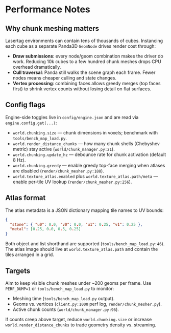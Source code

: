 # Performance Notes

## Why chunk meshing matters

Lasertag environments can contain tens of thousands of cubes. Instancing each cube as a separate Panda3D `GeomNode` drives render cost through:

- **Draw submissions**: every node/geom combination makes the driver do work. Reducing 10k cubes to a few hundred chunk meshes drops CPU overhead dramatically.
- **Cull traversal**: Panda still walks the scene graph each frame. Fewer nodes means cheaper culling and state changes.
- **Vertex processing**: combining faces allows greedy merges (top faces first) to shrink vertex counts without losing detail on flat surfaces.

## Config flags

Engine-side toggles live in `config/engine.json` and are read via `engine.config.get(...)`:

- `world.chunking.size` — chunk dimensions in voxels; benchmark with `tools/bench_map_load.py`.
- `world.render_distance_chunks` — how many chunk shells (Chebyshev metric) stay active (`world/chunk_manager.py:21`).
- `world.chunking.update_hz` — debounce rate for chunk activation (default 8 Hz).
- `world.chunking.greedy` — enable greedy top-face merging when atlases are disabled (`render/chunk_mesher.py:188`).
- `world.texture_atlas.enabled` plus `world.texture_atlas.path/meta` — enable per-tile UV lookup (`render/chunk_mesher.py:256`).

## Atlas format

The atlas metadata is a JSON dictionary mapping tile names to UV bounds:

```json
{
  "stone": { "u0": 0.0, "v0": 0.0, "u1": 0.25, "v1": 0.25 },
  "metal": [0.25, 0.0, 0.5, 0.25]
}
```

Both object and list shorthand are supported (`tools/bench_map_load.py:46`). The atlas image should live at `world.texture_atlas.path` and contain the tiles arranged in a grid.

## Targets

Aim to keep visible chunk meshes under ~200 geoms per frame. Use `PERF_DUMP=1` or `tools/bench_map_load.py` to monitor:

- Meshing time (`tools/bench_map_load.py` output).
- Geoms vs. vertices (`client.py:1000` perf log, `render/chunk_mesher.py`).
- Active chunk counts (`world/chunk_manager.py:96`).

If counts creep above target, reduce `world.chunking.size` or increase `world.render_distance_chunks` to trade geometry density vs. streaming.
